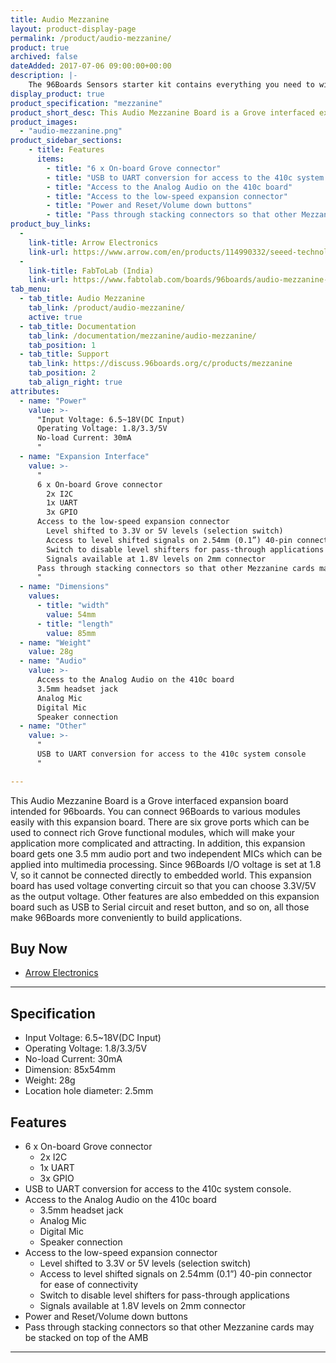 ```yaml
---
title: Audio Mezzanine
layout: product-display-page
permalink: /product/audio-mezzanine/
product: true
archived: false
dateAdded: 2017-07-06 09:00:00+00:00
description: |-
    The 96Boards Sensors starter kit contains everything you need to wire up sensors and devices to a 96Boards single board computer. It contains the 96Boards Sensors mezzanine board with a selection of Grove modules that you can use to start experimenting and prototyping with the 96Boards platform.
display_product: true
product_specification: "mezzanine"
product_short_desc: This Audio Mezzanine Board is a Grove interfaced expansion board intended for 96boards.
product_images:
  - "audio-mezzanine.png"
product_sidebar_sections:
    - title: Features
      items:
        - title: "6 x On-board Grove connector"
        - title: "USB to UART conversion for access to the 410c system console."
        - title: "Access to the Analog Audio on the 410c board"
        - title: "Access to the low-speed expansion connector"
        - title: "Power and Reset/Volume down buttons"
        - title: "Pass through stacking connectors so that other Mezzanine cards may be stacked on top of the AMB"
product_buy_links:
  -
    link-title: Arrow Electronics
    link-url: https://www.arrow.com/en/products/114990332/seeed-technology-limited
  -
    link-title: FabToLab (India)
    link-url: https://www.fabtolab.com/boards/96boards/audio-mezzanine-dragonboard
tab_menu:
  - tab_title: Audio Mezzanine
    tab_link: /product/audio-mezzanine/
    active: true
  - tab_title: Documentation
    tab_link: /documentation/mezzanine/audio-mezzanine/
    tab_position: 1
  - tab_title: Support
    tab_link: https://discuss.96boards.org/c/products/mezzanine
    tab_position: 2
    tab_align_right: true
attributes:
  - name: "Power"
    value: >-
      "Input Voltage: 6.5~18V(DC Input)
      Operating Voltage: 1.8/3.3/5V
      No-load Current: 30mA
      "
  - name: "Expansion Interface"
    value: >-
      "
      6 x On-board Grove connector
        2x I2C
        1x UART
        3x GPIO
      Access to the low-speed expansion connector
        Level shifted to 3.3V or 5V levels (selection switch)
        Access to level shifted signals on 2.54mm (0.1”) 40-pin connector for ease of connectivity
        Switch to disable level shifters for pass-through applications
        Signals available at 1.8V levels on 2mm connector
      Pass through stacking connectors so that other Mezzanine cards may be stacked on top of the AMB
      "
  - name: "Dimensions"
    values:
      - title: "width"
        value: 54mm
      - title: "length"
        value: 85mm
  - name: "Weight"
    value: 28g
  - name: "Audio"
    value: >-
      Access to the Analog Audio on the 410c board
      3.5mm headset jack
      Analog Mic
      Digital Mic
      Speaker connection
  - name: "Other"
    value: >-
      "
      USB to UART conversion for access to the 410c system console
      "

---
```

This Audio Mezzanine Board is a Grove interfaced expansion board intended for 96boards.
You can connect 96Boards to various modules easily with this expansion board. There are six
grove ports which can be used to connect rich Grove functional modules, which will make your
application more complicated and attracting. In addition, this expansion board gets one 3.5 mm
audio port and two independent MICs which can be applied into multimedia processing. Since
96Boards I/O voltage is set at 1.8 V, so it cannot be connected directly to embedded world. This
expansion board has used voltage converting circuit so that you can choose 3.3V/5V as the
output voltage. Other features are also embedded on this expansion board such as USB to
Serial circuit and reset button, and so on, all those make 96Boards more conveniently to build
applications.

## Buy Now

- [Arrow Electronics](https://www.arrow.com/en/products/114990332/seeed-technology-limited)

***

## Specification

- Input Voltage: 6.5~18V(DC Input)
- Operating Voltage: 1.8/3.3/5V
- No-load Current: 30mA
- Dimension: 85x54mm
- Weight: 28g
- Location hole diameter: 2.5mm

## Features

- 6 x On-board Grove connector
   - 2x I2C
   - 1x UART
   - 3x GPIO
- USB to UART conversion for access to the 410c system console.
- Access to the Analog Audio on the 410c board
   - 3.5mm headset jack
   - Analog Mic
   - Digital Mic
   - Speaker connection
- Access to the low-speed expansion connector
   - Level shifted to 3.3V or 5V levels (selection switch)
   - Access to level shifted signals on 2.54mm (0.1”) 40-pin connector for ease of connectivity
   - Switch to disable level shifters for pass-through applications
   - Signals available at 1.8V levels on 2mm connector
- Power and Reset/Volume down buttons
- Pass through stacking connectors so that other Mezzanine cards may be stacked on top of the AMB

***
